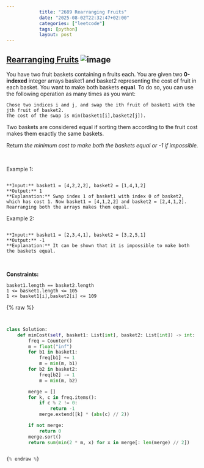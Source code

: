 ```yaml
---
            title: "2689 Rearranging Fruits"
            date: "2025-08-02T22:32:47+02:00"
            categories: ["leetcode"]
            tags: [python]
            layout: post
---
```

            
## [Rearranging Fruits](https://leetcode.com/problems/rearranging-fruits) ![image](https://img.shields.io/badge/Difficulty-Hard-red)

You have two fruit baskets containing n fruits each. You are given two **0-indexed** integer arrays basket1 and basket2 representing the cost of fruit in each basket. You want to make both baskets **equal**. To do so, you can use the following operation as many times as you want:

	Chose two indices i and j, and swap the ith fruit of basket1 with the jth fruit of basket2.
	The cost of the swap is min(basket1[i],basket2[j]).

Two baskets are considered equal if sorting them according to the fruit cost makes them exactly the same baskets.

Return *the minimum cost to make both the baskets equal or *-1* if impossible.*

 

Example 1:

```

**Input:** basket1 = [4,2,2,2], basket2 = [1,4,1,2]
**Output:** 1
**Explanation:** Swap index 1 of basket1 with index 0 of basket2, which has cost 1. Now basket1 = [4,1,2,2] and basket2 = [2,4,1,2]. Rearranging both the arrays makes them equal.

```

Example 2:

```

**Input:** basket1 = [2,3,4,1], basket2 = [3,2,5,1]
**Output:** -1
**Explanation:** It can be shown that it is impossible to make both the baskets equal.

```

 

**Constraints:**

	basket1.length == basket2.length
	1 <= basket1.length <= 105
	1 <= basket1[i],basket2[i] <= 109

{% raw %}


```python


class Solution:
    def minCost(self, basket1: List[int], basket2: List[int]) -> int:
        freq = Counter()
        m = float("inf")
        for b1 in basket1:
            freq[b1] += 1
            m = min(m, b1)
        for b2 in basket2:
            freq[b2] -= 1
            m = min(m, b2)

        merge = []
        for k, c in freq.items():
            if c % 2 != 0:
                return -1
            merge.extend([k] * (abs(c) // 2))

        if not merge:
            return 0
        merge.sort()
        return sum(min(2 * m, x) for x in merge[: len(merge) // 2])


{% endraw %}
